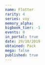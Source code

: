 ```yaml
---
name: Flotter
rarity: 4
series: voy
memory_alpha:
bigbook_tier: -1
events: 0
in_portal: true
date: 29/10/2019
obtained: Pack
mega: false
published: true
---
```



